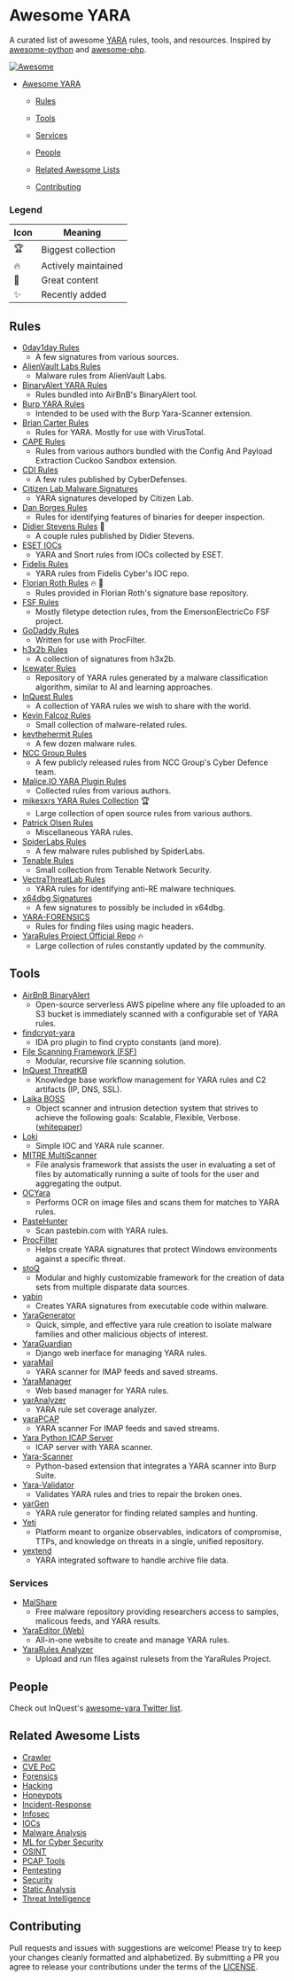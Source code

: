 # Awesome YARA

A curated list of awesome [YARA](https://virustotal.github.io/yara/) rules, tools,
and resources. Inspired by [awesome-python](https://github.com/vinta/awesome-python)
and [awesome-php](https://github.com/ziadoz/awesome-php).


[![Awesome](https://cdn.rawgit.com/sindresorhus/awesome/d7305f38d29fed78fa85652e3a63e154dd8e8829/media/badge.svg)](https://github.com/sindresorhus/awesome)

- [Awesome YARA](#awesome-yara)
   
    - [Rules](#rules)
   
    - [Tools](#tools)
       
    - [Services](#services)
   
    - [People](#people)
   
    - [Related Awesome Lists](#related-awesome-lists)
   
    - [Contributing](#contributing)

### Legend

| Icon | Meaning |
|---|---|
| :trophy: | Biggest collection |
| :fire: | Actively maintained |
| :gem: | Great content |
| :sparkles: | Recently added |

## Rules

* [0day1day Rules](https://github.com/0day1day/yarasigs)
    - A few signatures from various sources.
* [AlienVault Labs Rules](https://github.com/jaimeblasco/AlienvaultLabs/tree/master/malware_analysis)
    - Malware rules from AlienVault Labs.
* [BinaryAlert YARA Rules](https://github.com/airbnb/binaryalert/tree/master/rules)
    - Rules bundled into AirBnB's BinaryAlert tool.
* [Burp YARA Rules](https://github.com/codewatchorg/Burp-Yara-Rules)
    - Intended to be used with the Burp Yara-Scanner extension.
* [Brian Carter Rules](https://github.com/carterb/yararules)
    - Rules for YARA. Mostly for use with VirusTotal.
* [CAPE Rules](https://github.com/ctxis/CAPE/tree/master/data/yara/CAPE)
    - Rules from various authors bundled with the Config And Payload Extraction Cuckoo Sandbox extension.
* [CDI Rules](https://github.com/CyberDefenses/CDI_yara)
    - A few rules published by CyberDefenses.
* [Citizen Lab Malware Signatures](https://github.com/citizenlab/malware-signatures)
    - YARA signatures developed by Citizen Lab.
* [Dan Borges Rules](https://github.com/ahhh/YARA)
    - Rules for identifying features of binaries for deeper inspection.
* [Didier Stevens Rules](https://blog.didierstevens.com/2014/12/16/yara-rules/) :gem:
    - A couple rules published by Didier Stevens.
* [ESET IOCs](https://github.com/eset/malware-ioc/)
    - YARA and Snort rules from IOCs collected by ESET.
* [Fidelis Rules](https://github.com/fideliscyber/indicators/tree/master/yararules)
    - YARA rules from Fidelis Cyber's IOC repo.
* [Florian Roth Rules](https://github.com/Neo23x0/signature-base/tree/master/yara) :fire: :gem:
    - Rules provided in Florian Roth's signature base repository.
* [FSF Rules](https://github.com/EmersonElectricCo/fsf/tree/master/fsf-server/yara)
    - Mostly filetype detection rules, from the EmersonElectricCo FSF project.
* [GoDaddy Rules](https://github.com/godaddy/yara-rules)
    - Written for use with ProcFilter.
* [h3x2b Rules](https://github.com/h3x2b/yara-rules)
    - A collection of signatures from h3x2b.
* [Icewater Rules](https://github.com/SupportIntelligence/Icewater)
    - Repository of YARA rules generated by a malware classification algorithm, similar to AI and learning approaches.
* [InQuest Rules](https://github.com/InQuest/yara-rules)
    - A collection of YARA rules we wish to share with the world.
* [Kevin Falcoz Rules](https://github.com/0pc0deFR/YaraRules)
    - Small collection of malware-related rules.
* [kevthehermit Rules](https://github.com/kevthehermit/YaraRules)
    - A few dozen malware rules.
* [NCC Group Rules](https://github.com/nccgroup/Cyber-Defence/tree/master/Signatures/yara)
    - A few publicly released rules from NCC Group's Cyber Defence team.
* [Malice.IO YARA Plugin Rules](https://github.com/malice-plugins/yara/tree/master/rules)
    - Collected rules from various authors.
* [mikesxrs YARA Rules Collection](https://github.com/mikesxrs/Open-Source-YARA-rules) :trophy:
    - Large collection of open source rules from various authors.
* [Patrick Olsen Rules](https://github.com/sysforensics/YaraRules)
    - Miscellaneous YARA rules.
* [SpiderLabs Rules](https://github.com/SpiderLabs/malware-analysis/tree/master/Yara)
    - A few malware rules published by SpiderLabs.
* [Tenable Rules](https://github.com/tenable/yara-rules)
    - Small collection from Tenable Network Security.
* [VectraThreatLab Rules](https://github.com/VectraThreatLab/reyara)
    - YARA rules for identifying anti-RE malware techniques.
* [x64dbg Signatures](https://github.com/x64dbg/yarasigs)
    - A few signatures to possibly be included in x64dbg.
* [YARA-FORENSICS](https://github.com/Xumeiquer/yara-forensics)
    - Rules for finding files using magic headers.
* [YaraRules Project Official Repo](https://github.com/Yara-Rules/rules) :fire:
    - Large collection of rules constantly updated by the community.

## Tools

* [AirBnB BinaryAlert](https://github.com/airbnb/binaryalert)
    - Open-source serverless AWS pipeline where any file uploaded to an S3 bucket is immediately scanned with a configurable set of YARA rules.
* [findcrypt-yara](https://github.com/polymorf/findcrypt-yara)
    - IDA pro plugin to find crypto constants (and more).
* [File Scanning Framework (FSF)](https://github.com/EmersonElectricCo/fsf)
    - Modular, recursive file scanning solution.
* [InQuest ThreatKB](https://github.com/InQuest/ThreatKB)
    - Knowledge base workflow management for YARA rules and C2 artifacts (IP, DNS, SSL).
* [Laika BOSS](https://github.com/lmco/laikaboss)
    - Object scanner and intrusion detection system that strives to achieve the following goals: Scalable, Flexible, Verbose. ([whitepaper](http://lockheedmartin.com/content/dam/lockheed/data/isgs/documents/LaikaBOSS%20Whitepaper.pdf))
* [Loki](https://github.com/Neo23x0/Loki)
    - Simple IOC and YARA rule scanner.
* [MITRE MultiScanner](https://github.com/mitre/multiscanner)
    - File analysis framework that assists the user in evaluating a set of files by automatically running a suite of tools for the user and aggregating the output.
* [OCYara](https://github.com/bandrel/OCyara)
    - Performs OCR on image files and scans them for matches to YARA rules.
* [PasteHunter](https://github.com/kevthehermit/PasteHunter)
    - Scan pastebin.com with YARA rules.
* [ProcFilter](https://github.com/godaddy/procfilter)
    - Helps create YARA signatures that protect Windows environments against a specific threat.
* [stoQ](https://github.com/PUNCH-Cyber/stoq)
    - Modular and highly customizable framework for the creation of data sets from multiple disparate data sources.
* [yabin](https://github.com/AlienVault-OTX/yabin)
    - Creates YARA signatures from executable code within malware.
* [YaraGenerator](https://github.com/Xen0ph0n/YaraGenerator)
    - Quick, simple, and effective yara rule creation to isolate malware families and other malicious objects of interest.
* [YaraGuardian](https://github.com/PUNCH-Cyber/YaraGuardian)
    - Django web inerface for managing YARA rules.
* [yaraMail](https://github.com/kevthehermit/yaraMail)
    - YARA scanner for IMAP feeds and saved streams.
* [YaraManager](https://github.com/kevthehermit/YaraManager)
    - Web based manager for YARA rules.
* [yarAnalyzer](https://github.com/Neo23x0/yarAnalyzer)
    - YARA rule set coverage analyzer.
* [yaraPCAP](https://github.com/kevthehermit/YaraPcap)
    - YARA scanner For IMAP feeds and saved streams.
* [Yara Python ICAP Server](https://github.com/RamadhanAmizudin/python-icap-yara)
    - ICAP server with YARA scanner.
* [Yara-Scanner](https://github.com/PolitoInc/Yara-Scanner)
    - Python-based extension that integrates a YARA scanner into Burp Suite.
* [Yara-Validator](https://github.com/CIRCL/yara-validator)
    - Validates YARA rules and tries to repair the broken ones.
* [yarGen](https://github.com/Neo23x0/yarGen)
    - YARA rule generator for finding related samples and hunting.
* [Yeti](https://github.com/yeti-platform/yeti)
    - Platform meant to organize observables, indicators of compromise, TTPs, and knowledge on threats in a single, unified repository.
* [yextend](https://github.com/BayshoreNetworks/yextend)
    - YARA integrated software to handle archive file data.

### Services

* [MalShare](https://malshare.com/)
    - Free malware repository providing researchers access to samples, malicous feeds, and YARA results.
* [YaraEditor (Web)](https://www.adlice.com/download/yaraeditorweb/)
    - All-in-one website to create and manage YARA rules.
* [YaraRules Analyzer](https://analysis.yararules.com/)
    - Upload and run files against rulesets from the YaraRules Project.

## People

Check out InQuest's [awesome-yara Twitter list](https://twitter.com/InQuest/lists/awesome-yara).

## Related Awesome Lists

* [Crawler](https://github.com/BruceDone/awesome-crawler)
* [CVE PoC](https://github.com/qazbnm456/awesome-cve-poc)
* [Forensics](https://github.com/Cugu/awesome-forensics)
* [Hacking](https://github.com/carpedm20/awesome-hacking)
* [Honeypots](https://github.com/paralax/awesome-honeypots)
* [Incident-Response](https://github.com/meirwah/awesome-incident-response)
* [Infosec](https://github.com/onlurking/awesome-infosec)
* [IOCs](https://github.com/sroberts/awesome-iocs)
* [Malware Analysis](https://github.com/rshipp/awesome-malware-analysis)
* [ML for Cyber Security](https://github.com/jivoi/awesome-ml-for-cybersecurity)
* [OSINT](https://github.com/jivoi/awesome-osint)
* [PCAP Tools](https://github.com/caesar0301/awesome-pcaptools)
* [Pentesting](https://github.com/enaqx/awesome-pentest)
* [Security](https://github.com/sbilly/awesome-security)
* [Static Analysis](https://github.com/mre/awesome-static-analysis)
* [Threat Intelligence](https://github.com/hslatman/awesome-threat-intelligence)

## Contributing

Pull requests and issues with suggestions are welcome! Please try to keep your changes
cleanly formatted and alphabetized. By submitting a PR you agree to release your
contributions under the terms of the [LICENSE](LICENSE).
